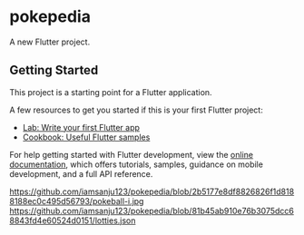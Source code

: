 # pokepedia

A new Flutter project.

## Getting Started

This project is a starting point for a Flutter application.

A few resources to get you started if this is your first Flutter project:

- [Lab: Write your first Flutter app](https://docs.flutter.dev/get-started/codelab)
- [Cookbook: Useful Flutter samples](https://docs.flutter.dev/cookbook)

For help getting started with Flutter development, view the
[online documentation](https://docs.flutter.dev/), which offers tutorials,
samples, guidance on mobile development, and a full API reference.

https://github.com/iamsanju123/pokepedia/blob/2b5177e8df8826826f1d8188188ec0c495d56793/pokeball-i.jpg
https://github.com/iamsanju123/pokepedia/blob/81b45ab910e76b3075dcc68843fd4e60524d0151/lotties.json
